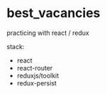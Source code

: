 # best_vacancies
practicing with react / redux

stack:
- react
- react-router
- reduxjs/toolkit
- redux-persist
